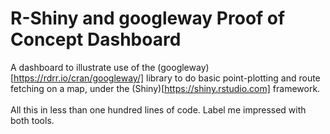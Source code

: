 # R-Shiny and googleway Proof of Concept Dashboard
A dashboard to illustrate use of the (googleway)[https://rdrr.io/cran/googleway/] library to do basic point-plotting and route fetching on a map, under the (Shiny)[https://shiny.rstudio.com] framework.
<br>
<br>
All this in less than one hundred lines of code.  Label me impressed with both tools.